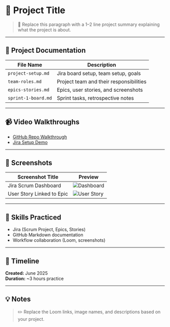 # 📌 Project Title

> 🧠 Replace this paragraph with a 1–2 line project summary explaining what the project is about.

---

## 📁 Project Documentation

| File Name              | Description                             |
|------------------------|-----------------------------------------|
| `project-setup.md`     | Jira board setup, team setup, goals     |
| `team-roles.md`        | Project team and their responsibilities |
| `epics-stories.md`     | Epics, user stories, and screenshots     |
| `sprint-1-board.md`    | Sprint tasks, retrospective notes        |

---

## 📹 Video Walkthroughs

- [GitHub Repo Walkthrough](https://www.loom.com/share/your-link-here)
- [Jira Setup Demo](https://www.loom.com/share/your-link-here)

---

## 📸 Screenshots

| Screenshot Title         | Preview                                |
|--------------------------|----------------------------------------|
| Jira Scrum Dashboard     | ![Dashboard](screenshots/jira-board.png) |
| User Story Linked to Epic| ![User Story](screenshots/story-example.png) |

---

## 🔧 Skills Practiced

- Jira (Scrum Project, Epics, Stories)
- GitHub Markdown documentation
- Workflow collaboration (Loom, screenshots)

---

## 📅 Timeline

**Created:** June 2025  
**Duration:** ~3 hours practice  

---

## 💡 Notes

> ✏️ Replace the Loom links, image names, and descriptions based on your project.
